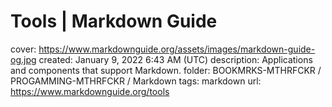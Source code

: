 # Tools | Markdown Guide

cover: https://www.markdownguide.org/assets/images/markdown-guide-og.jpg
created: January 9, 2022 6:43 AM (UTC)
description: Applications and components that support Markdown.
folder: BOOKMRKS-MTHRFCKR / PROGAMMING-MTHRFCKR / Markdown
tags: markdown
url: https://www.markdownguide.org/tools